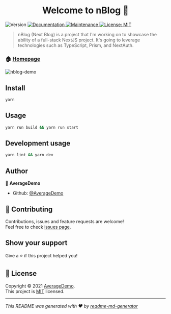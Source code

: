 <h1 align="center">Welcome to nBlog 👋</h1>
<p>
  <img alt="Version" src="https://img.shields.io/badge/version-0.1.0-blue.svg?cacheSeconds=2592000" />
  <a href="https://github.com/AverageDemo/nBlog#readme" target="_blank">
    <img alt="Documentation" src="https://img.shields.io/badge/documentation-yes-brightgreen.svg" />
  </a>
  <a href="https://github.com/AverageDemo/nBlog/graphs/commit-activity" target="_blank">
    <img alt="Maintenance" src="https://img.shields.io/badge/Maintained%3F-yes-green.svg" />
  </a>
  <a href="https://github.com/AverageDemo/nBlog/blob/master/LICENSE" target="_blank">
    <img alt="License: MIT" src="https://img.shields.io/github/license/AverageDemo/nBlog" />
  </a>
</p>

> nBlog (Next Blog) is a project that I'm working on to showcase the ability of a full-stack NextJS project. It's going to leverage technologies such as TypeScript, Prism, and NextAuth.

### 🏠 [Homepage](https://github.com/AverageDemo/nBlog#readme)

![nblog-demo](https://user-images.githubusercontent.com/46252711/127610884-ea125faa-a2f0-4709-a9e4-2daeb0f0aaaf.png)

## Install

```sh
yarn
```

## Usage

```sh
yarn run build && yarn run start
```

## Development usage

```sh
yarn lint && yarn dev
```

## Author

👤 **AverageDemo**

* Github: [@AverageDemo](https://github.com/AverageDemo)

## 🤝 Contributing

Contributions, issues and feature requests are welcome!<br />Feel free to check [issues page](https://github.com/AverageDemo/nBlog/issues). 

## Show your support

Give a ⭐️ if this project helped you!

## 📝 License

Copyright © 2021 [AverageDemo](https://github.com/AverageDemo).<br />
This project is [MIT](https://github.com/AverageDemo/nBlog/blob/master/LICENSE) licensed.

***
_This README was generated with ❤️ by [readme-md-generator](https://github.com/kefranabg/readme-md-generator)_
